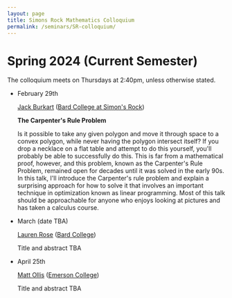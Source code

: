 ```yaml
---
layout: page
title: Simons Rock Mathematics Colloquium
permalink: /seminars/SR-colloquium/
---
```


Spring 2024 (Current Semester)
======

The colloquium meets on Thursdays at 2:40pm, unless otherwise stated.

* February 29th

    [Jack Burkart](https://www.jackburkart.com/) ([Bard College at Simon's Rock](https://simons-rock.edu/))

    **The Carpenter's Rule Problem**

    Is it possible to take any given polygon and move it through space to a convex polygon, while never having the polygon intersect itself? If you drop a necklace on a flat table and attempt to do this yourself, you'll probably be able to successfully do this. This is far from a mathematical proof, however, and this problem, known as the Carpenter's Rule Problem, remained open for decades until it was solved in the early 90s. In this talk, I'll introduce the Carpenter's rule problem and explain a surprising approach for how to solve it that involves an important technique in optimization known as linear programming. Most of this talk should be approachable for anyone who enjoys looking at pictures and has taken a calculus course.

* March (date TBA)

    [Lauren Rose](https://faculty.bard.edu/rose/) ([Bard College](https://www.bard.edu/))

    Title and abstract TBA

* April 25th

    [Matt Ollis](https://emerson.edu/faculty-staff-directory/matt-ollis) ([Emerson College](https://emerson.edu/))

    Title and abstract TBA

